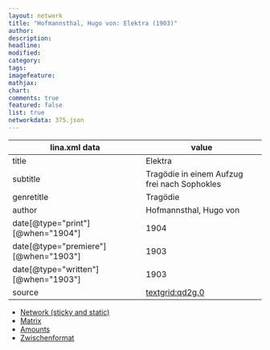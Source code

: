 ```yaml
---
layout: network
title: "Hofmannsthal, Hugo von: Elektra (1903)"
author:
description:
headline:
modified:
category:
tags:
imagefeature: 
mathjax: 
chart: 
comments: true
featured: false
list: true
networkdata: 375.json
---
```

lina.xml data  | value
------------- | -------------
title|Elektra
subtitle|Tragödie in einem Aufzug frei nach Sophokles
genretitle|Tragödie
author|Hofmannsthal, Hugo von
date[@type="print"][@when="1904"]|1904
date[@type="premiere"][@when="1903"]|1903
date[@type="written"][@when="1903"]|1903
source|[textgrid:qd2g.0](https://textgridlab.org/1.0/tgcrud-public/rest/textgrid:qd2g.0/data)



* [Network (sticky and static)](/network375)
* [Matrix](/matrix375)
* [Amounts](/amounts375)
* [Zwischenformat](/lina375 )
